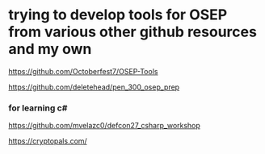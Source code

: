 # trying to develop tools for OSEP from various other github resources and my own

https://github.com/Octoberfest7/OSEP-Tools

https://github.com/deletehead/pen_300_osep_prep

### for learning c#

https://github.com/mvelazc0/defcon27_csharp_workshop

https://cryptopals.com/